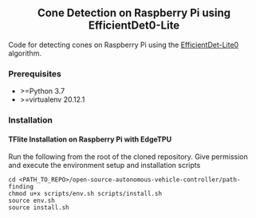 ## <div align="center">Cone Detection on Raspberry Pi using EfficientDet0-Lite</div>
Code for detecting cones on Raspberry Pi using the [EfficientDet-Lite0](https://www.tensorflow.org/lite/models/modify/model_maker/object_detection) algorithm. <br>

### Prerequisites
- \>=Python 3.7
- \>=virtualenv 20.12.1

### Installation
#### TFlite Installation on Raspberry Pi with EdgeTPU
Run the following from the root of the cloned repository. Give permission and execute the environment setup and installation scripts 
```
cd <PATH_TO_REPO>/open-source-autonomous-vehicle-controller/path-finding
chmod u+x scripts/env.sh scripts/install.sh
source env.sh
source install.sh
```
